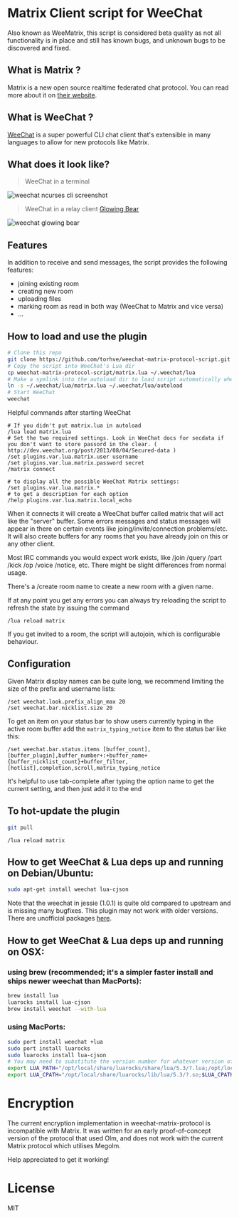 # Matrix Client script for WeeChat

Also known as WeeMatrix, this script is considered beta quality as not all functionality is in place and still has known bugs, and unknown bugs to be discovered and fixed.

## What is Matrix ?

Matrix is a new open source realtime federated chat protocol. You can read more about it on [their website](http://matrix.org/blog/faq/).

## What is WeeChat ?

[WeeChat](http://weechat.org) is a super powerful CLI chat client that's extensible in many languages to allow for new protocols like Matrix.

## What does it look like?

> WeeChat in a terminal

![weechat ncurses cli screenshot](https://hveem.no/ss/weechat-matrix-ss.png)

> WeeChat in a relay client [Glowing Bear](http://github.com/glowing-bear)

![weechat glowing bear](https://hveem.no/ss/weechat-matrix-gb.png)

## Features

In addition to receive and send messages, the script provides the following features:

* joining existing room
* creating new room
* uploading files
* marking room as read in both way (WeeChat to Matrix and vice versa)
* …

## How to load and use the plugin

```bash
# Clone this repo
git clone https://github.com/torhve/weechat-matrix-protocol-script.git
# Copy the script into WeeChat's Lua dir
cp weechat-matrix-protocol-script/matrix.lua ~/.weechat/lua
# Make a symlink into the autoload dir to load script automatically when WeeChat starts
ln -s ~/.weechat/lua/matrix.lua ~/.weechat/lua/autoload
# Start WeeChat
weechat
```
Helpful commands after starting WeeChat
```
# If you didn't put matrix.lua in autoload
/lua load matrix.lua
# Set the two required settings. Look in WeeChat docs for secdata if you don't want to store passord in the clear. ( http://dev.weechat.org/post/2013/08/04/Secured-data )
/set plugins.var.lua.matrix.user username
/set plugins.var.lua.matrix.password secret
/matrix connect

# to display all the possible WeeChat Matrix settings:
/set plugins.var.lua.matrix.*
# to get a description for each option
/help plugins.var.lua.matrix.local_echo

```

When it connects it will create a WeeChat buffer called matrix that will act
like the "server" buffer. Some errors messages and status messages will appear
in there on certain events like joing/invite/connection problems/etc. It will
also create buffers for any rooms that you have already join on this or any
other client.

Most IRC commands you would expect work exists, like /join /query /part /kick
/op /voice /notice, etc. There might be slight differences from normal usage.

There's a /create room name to create a new room with a given name.

If at any point you get any errors you can always try reloading the script to
refresh the state by issuing the command

```
/lua reload matrix
```

If you get invited to a room, the script will autojoin, which is configurable
behaviour.

## Configuration

Given Matrix display names can be quite long, we recommend limiting
the size of the prefix and username lists:

```
/set weechat.look.prefix_align_max 20
/set weechat.bar.nicklist.size 20
```

To get an item on your status bar to show users currently typing in the active room buffer add the `matrix_typing_notice` item to the status bar like this:
```
/set weechat.bar.status.items [buffer_count],[buffer_plugin],buffer_number+:+buffer_name+{buffer_nicklist_count}+buffer_filter,[hotlist],completion,scroll,matrix_typing_notice
```

It's helpful to use tab-complete after typing the option name to get the current setting, and then just add it to the end

## To hot-update the plugin

```bash
git pull
```

```
/lua reload matrix
```

## How to get WeeChat & Lua deps up and running on Debian/Ubuntu:

```bash
sudo apt-get install weechat lua-cjson
```

Note that the weechat in jessie (1.0.1) is quite old compared to upstream and is
missing many bugfixes. This plugin may not work with older versions. There are
unofficial packages [here](https://weechat.org/download/debian/).

## How to get WeeChat & Lua deps up and running on OSX:

### using brew (recommended; it's a simpler faster install and ships newer weechat than MacPorts):
```bash
brew install lua
luarocks install lua-cjson
brew install weechat --with-lua
```

### using MacPorts:
```bash
sudo port install weechat +lua
sudo port install luarocks
sudo luarocks install lua-cjson
# You may need to substitute the version number for whatever version of lua macports installed
export LUA_PATH="/opt/local/share/luarocks/share/lua/5.3/?.lua;/opt/local/share/luarocks/share/lua/5.3/?/init.lua;$LUA_PATH"
export LUA_CPATH="/opt/local/share/luarocks/lib/lua/5.3/?.so;$LUA_CPATH"
```

# Encryption

The current encryption implementation in weechat-matrix-protocol is incompatible with Matrix. It was written for an early proof-of-concept version of the protocol that used Olm, and does not work with the current Matrix protocol which utilises Megolm.

Help appreciated to get it working!

# License

MIT
